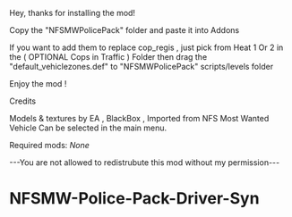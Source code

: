 Hey, thanks for installing the mod!

Copy the "NFSMWPolicePack" folder and paste it into Addons

If you want to add them to replace cop_regis , just pick from Heat 1 Or 2 in the ( OPTIONAL Cops in Traffic ) Folder then drag the "default_vehiclezones.def" to "NFSMWPolicePack" scripts/levels folder 

Enjoy the mod !

Credits 

Models & textures by EA , BlackBox , Imported from NFS Most Wanted
Vehicle Can be selected in the main menu.


Required mods:
*None*



---You are not allowed to redistrubute this mod without my permission---


# NFSMW-Police-Pack-Driver-Syn
